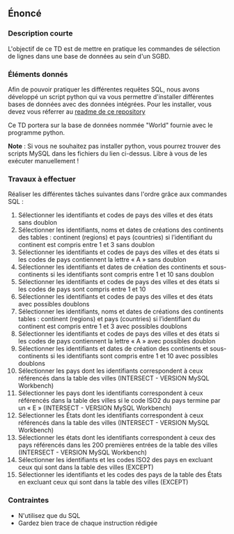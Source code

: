 ## Énoncé

### Description courte

L'objectif de ce TD est de mettre en pratique les commandes de sélection de lignes dans une base de données au sein d'un SGBD.

### Éléments donnés 

Afin de pouvoir pratiquer les différentes requêtes SQL, nous avons développé un script python qui va vous permettre d'installer différentes bases de données avec des données intégrées. Pour les installer, vous devez vous réferrer au <a href="https://github.com/Microleadoff/database-installer-py" title="repository du code python d'installation des bases de données" target="_blank">readme de ce repository</a>

Ce TD portera sur la base de données nommée "World" fournie avec le programme python.

**Note** : Si vous ne souhaitez pas installer python, vous pourrez trouver des scripts MySQL dans les fichiers du lien ci-dessus. Libre à vous de les exécuter manuellement !

### Travaux à effectuer

Réaliser les différentes tâches suivantes dans l'ordre grâce aux commandes SQL :


1. Sélectionner les identifiants et codes de pays des villes et des états sans doublon
2. Sélectionner les identifiants, noms et dates de créations des continents des tables : continent (regions) et pays (countries) si l’identifiant du continent est compris entre 1 et 3 sans doublon
3. Sélectionner les identifiants et codes de pays des villes et des états si les codes de pays contiennent la lettre « A » sans doublon
4. Sélectionner les identifiants et dates de création des continents et sous-continents si les identifiants sont compris entre 1 et 10 sans doublon
5. Sélectionner les identifiants et codes de pays des villes et des états si les codes de pays sont compris entre 1 et 10 
6. Sélectionner les identifiants et codes de pays des villes et des états avec possibles doublons
7. Sélectionner les identifiants, noms et dates de créations des continents tables : continent (regions) et pays (countries) si l’identifiant du continent est compris entre 1 et 3 avec possibles doublons
8. Sélectionner les identifiants et codes de pays des villes et des états si les codes de pays contiennent la lettre « A » avec possibles doublon
9. Sélectionner les identifiants et dates de création des continents et sous-continents si les identifiants sont compris entre 1 et 10 avec possibles doublons
10. Sélectionner les pays dont les identifiants correspondent à ceux référencés dans la table des villes (INTERSECT - VERSION MySQL Workbench)
11. Sélectionner les pays dont les identifiants correspondent à ceux référencés dans la table des villes si le code ISO2 du pays termine par un « E » (INTERSECT - VERSION MySQL Workbench)
12. Sélectionner les États dont les identifiants correspondent à ceux référencés dans la table des villes (INTERSECT - VERSION MySQL Workbench)
13. Sélectionner les états dont les identifiants correspondent à ceux des pays référencés dans les 200 premières entrées de la table des villes (INTERSECT - VERSION MySQL Workbench)
14. Sélectionner les identifiants et les codes ISO2 des pays en excluant ceux qui sont dans la table des villes (EXCEPT)
15. Sélectionner les identifiants et les codes des pays de la table des États en excluant ceux qui sont dans la table des villes (EXCEPT)

### Contraintes

- N'utilisez que du SQL
- Gardez bien trace de chaque instruction rédigée